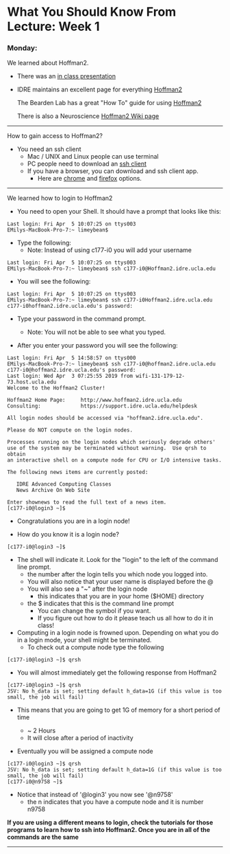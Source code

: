 # What You Should Know From Lecture: Week 1

### Monday:
We learned about Hoffman2.
* There was an [in class presentation](https://dechavezv.github.io/eeb_C177_2019//lecture_pdfs/week1_Lecture_hoffman.pdf)
* IDRE maintains an excellent page for everything [Hoffman2](https://www.hoffman2.idre.ucla.edu/)

  The Bearden Lab has a great "How To" guide for using [Hoffman2](https://sites.google.com/site/uclabeardenlab/how-to-guides/hoffman)

  There is also a Neuroscience [Hoffman2 Wiki page](https://www.ccn.ucla.edu/wiki/index.php/Hoffman2)
---
How to gain access to Hoffman2?
  * You need an ssh client
    * Mac / UNIX and Linux people can use terminal
    * PC people need to download an [ssh client](https://www.hoffman2.idre.ucla.edu/access/#Windows)
    * If you have a browser, you can download and ssh client app.
      * Here are [chrome](https://chrome.google.com/webstore/detail/secure-shell-app/pnhechapfaindjhompbnflcldabbghjo?hl=en) and [firefox](https://addons.mozilla.org/en-US/firefox/addon/sshgate-ssh-client-terminal/) options.
---
We learned how to login to Hoffman2
  * You need to open your Shell.  It should have a prompt that looks like this:

```
Last login: Fri Apr  5 10:07:25 on ttys003
EMilys-MacBook-Pro-7:~ limeybean$
```
* Type the following:
   * Note: Instead of using c177-i0 you will add your username

```
Last login: Fri Apr  5 10:07:25 on ttys003
EMilys-MacBook-Pro-7:~ limeybean$ ssh c177-i0@Hoffman2.idre.ucla.edu
```
* You will see the following:

```
Last login: Fri Apr  5 10:07:25 on ttys003
EMilys-MacBook-Pro-7:~ limeybean$ ssh c177-i0Hoffman2.idre.ucla.edu
c177-i0hoffman2.idre.ucla.edu's password:
```

* Type your password in the command prompt.
  * Note: You will not be able to see what you typed.  

* After you enter your password you will see the following:

```
Last login: Fri Apr  5 14:58:57 on ttys000
EMilys-MacBook-Pro-7:~ limeybean$ ssh c177-i0@hoffman2.idre.ucla.edu
c177-i0@hoffman2.idre.ucla.edu's password:
Last login: Wed Apr  3 07:25:55 2019 from wifi-131-179-12-73.host.ucla.edu
Welcome to the Hoffman2 Cluster!

Hoffman2 Home Page:     http://www.hoffman2.idre.ucla.edu
Consulting:             https://support.idre.ucla.edu/helpdesk

All login nodes should be accessed via "hoffman2.idre.ucla.edu".

Please do NOT compute on the login nodes.

Processes running on the login nodes which seriously degrade others'
use of the system may be terminated without warning.  Use qrsh to obtain
an interactive shell on a compute node for CPU or I/O intensive tasks.

The following news items are currently posted:

   IDRE Advanced Computing Classes
   News Archive On Web Site

Enter shownews to read the full text of a news item.
[c177-i0@login3 ~]$
```
* Congratulations you are in a login node!

* How do you know it is a login node?

```
[c177-i0@login3 ~]$
```
* The shell will indicate it.  Look for the "login" to the left of the command line prompt.  
  * the number after the login tells you which node you logged into.
  * You will also notice that your user name is displayed before the @
  * You will also see a "~" after the login node
    * this indicates that you are in your home ($HOME) directory
  * the $ indicates that this is the command line prompt
    * You can change the symbol if you want.
    * If you figure out how to do it please teach us all how to do it in class!
* Computing in a login node is frowned upon. Depending on what you do in a login mode, your shell might be terminated.
  * To check out a compute node type the following

```
[c177-i0@login3 ~]$ qrsh
```
* You will almost immediately  get the following response from Hoffman2

```
[c177-i0@login3 ~]$ qrsh
JSV: No h_data is set; setting default h_data=1G (if this value is too small, the job will fail)
```

* This means that you are going to get 1G of memory for a short period of time
  * ~ 2 Hours
  * It will close after a period of inactivity

* Eventually you will be assigned a compute node

```
[c177-i0@login3 ~]$ qrsh
JSV: No h_data is set; setting default h_data=1G (if this value is too small, the job will fail)
[c177-i0@n9758 ~]$
```

* Notice that instead of '@login3' you now see '@n9758'
  * the n indicates that you have a compute node and it is number n9758

__If you are using a different means to login, check the tutorials for those programs to learn how to ssh into Hoffman2.  Once you are in all of the commands are the same__

---
